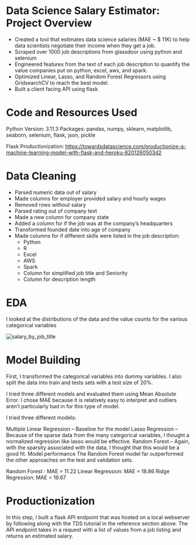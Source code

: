 # Data Science Salary Estimator: Project Overview

* Created a tool that estimates data science salaries (MAE ~ $ 11K) to help data scientists negotiate their income when they get a job.
* Scraped over 1000 job descriptions from glassdoor using python and selenium
* Engineered features from the text of each job description to quantify the value companies put on python, excel, aws, and spark.
* Optimized Linear, Lasso, and Random Forest Regressors using GridsearchCV to reach the best model.
* Built a client facing API using flask


# Code and Resources Used
Python Version: 3.11.3
Packages: pandas, numpy, sklearn, matplotlib, seaborn, selenium, flask, json, pickle

Flask Productionization: https://towardsdatascience.com/productionize-a-machine-learning-model-with-flask-and-heroku-8201260503d2





# Data Cleaning

* Parsed numeric data out of salary
* Made columns for employer provided salary and hourly wages
* Removed rows without salary
* Parsed rating out of company text
* Made a new column for company state
* Added a column for if the job was at the company’s headquarters
* Transformed founded date into age of company
* Made columns for if different skills were listed in the job description:
    * Python
    * R
    * Excel
    * AWS
    * Spark
    * Column for simplified job title and Seniority
    * Column for description length

# EDA
I looked at the distributions of the data and the value counts for the various categorical variables

![salary_by_job_title](https://github.com/giannisyp/ds_salaries/assets/119696474/eb6548c8-b9c9-4643-980b-4f69baa3ab22)


# Model Building

First, I transformed the categorical variables into dummy variables. I also split the data into train and tests sets with a test size of 20%.

I tried three different models and evaluated them using Mean Absolute Error. I chose MAE because it is relatively easy to interpret and outliers aren’t particularly bad in for this type of model.

I tried three different models:

Multiple Linear Regression – Baseline for the model
Lasso Regression – Because of the sparse data from the many categorical variables, I thought a normalized regression like lasso would be effective.
Random Forest – Again, with the sparsity associated with the data, I thought that this would be a good fit.
Model performance
The Random Forest model far outperformed the other approaches on the test and validation sets.

Random Forest : MAE = 11.22
Linear Regression: MAE = 18.86
Ridge Regression: MAE = 19.67

# Productionization
In this step, I built a flask API endpoint that was hosted on a local webserver by following along with the TDS tutorial in the reference section above. The API endpoint takes in a request with a list of values from a job listing and returns an estimated salary.



